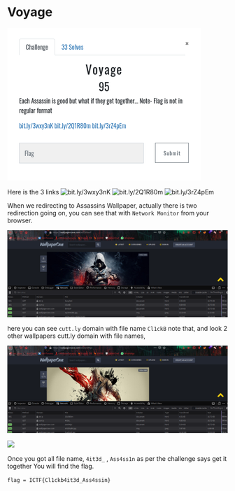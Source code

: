 # Voyage


![](image/chall.png)


Here is the 3 links ![bit.ly/3wxy3nK](it.ly/3wxy3nK)  ![bit.ly/2Q1R80m](bit.ly/2Q1R80m)  ![bit.ly/3rZ4pEm](bit.ly/3rZ4pEm)


When we redirecting to Assassins Wallpaper, actually there is two redirection going on,
you can see that with `Network Monitor` from your browser.


![](image/1.png)


here you can see `cutt.ly` domain with file name `Cl1ckB` note that, and look 2 other wallpapers cutt.ly domain with file names,


![](image/2.png)

![](mage/3.png)


Once you got all file name, `4it3d_` , `Ass4ss1n` as per the challenge says get it together
You will find the flag.



```flag = ICTF{Cl1ckb4it3d_Ass4ssin}```
